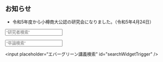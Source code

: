 ## お知らせ

- 令和5年度から小樽商大公認の研究会になりました。（令和5年4月24日）

<!-- Widget JavaScript bundle -->
<script src="https://cloud.google.com/ai/gen-app-builder/client?hl=ja"></script>

<!-- Search widget element is not visible by default -->
<gen-search-widget
  configId="5cd708e8-9bdb-4589-b90d-12ab580396f0"
  triggerId="searchWidgetTrigger">
</gen-search-widget>

<!-- Element that opens the widget on click. It does not have to be an input -->
<input placeholder=“研究者検索” id="searchWidgetTrigger" />

<!-- Widget JavaScript bundle -->
<script src="https://cloud.google.com/ai/gen-app-builder/client?hl=ja"></script>

<!-- Search widget element is not visible by default -->
<gen-search-widget
  configId="10551214-d8c6-470e-9628-0e371e98c2c4"
  triggerId="searchWidgetTrigger">
</gen-search-widget>

<!-- Element that opens the widget on click. It does not have to be an input -->
<input placeholder=“卒論検索” id="searchWidgetTrigger" />

<!-- Widget JavaScript bundle -->
<script src="https://cloud.google.com/ai/gen-app-builder/client?hl=ja"></script>

<!-- Search widget element is not visible by default -->
<gen-search-widget
  configId="b9ec0bf6-849f-4b90-9109-1b193a87e540"
  triggerId="searchWidgetTrigger">
</gen-search-widget>

<!-- Element that opens the widget on click. It does not have to be an input -->
<input placeholder=“エバーグリーン講義検索" id="searchWidgetTrigger" />
